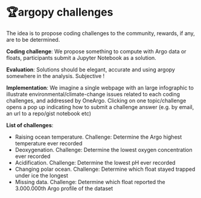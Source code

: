 # 🏆argopy challenges

The idea is to propose coding challenges to the community, rewards, if any, are to be determined.

**Coding challenge**: We propose something to compute with Argo data or floats, participants submit a Jupyter Notebook as a solution.

**Evaluation**: Solutions should be elegant, accurate and using argopy somewhere in the analysis. Subjective !

**Implementation**: We imagine a single webpage with an large infographic to illustrate environmental/climate-change issues related to each coding challenges, and addressed by OneArgo. Clicking on one topic/challenge opens a pop up indicating how to submit a challenge answer (e.g. by email, an url to a repo/gist notebook etc)

**List of challenges**:

- Raising ocean temperature. Challenge: Determine the Argo highest temperature ever recorded
- Deoxygenation. Challenge: Determine the lowest oxygen concentration ever recorded
- Acidification. Challenge: Determine the lowest pH ever recorded
- Changing polar ocean. Challenge: Determine which float stayed trapped under ice the longest
- Missing data. Challenge: Determine which float reported the 3.000.000th Argo profile of the dataset
